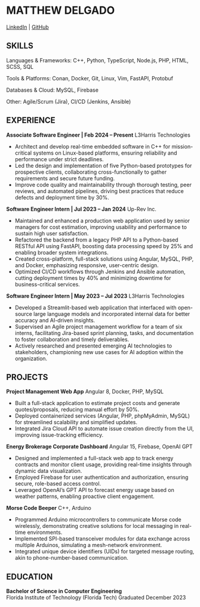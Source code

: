 # MATTHEW DELGADO
[LinkedIn](https://www.linkedin.com/in/mattdelg/) | [GitHub](https://github.com/matthewdelgado)  

## SKILLS
Languages & Frameworks: C++, Python, TypeScript, Node.js, PHP, HTML, SCSS, SQL

Tools & Platforms: Conan, Docker, Git, Linux, Vim, FastAPI, Protobuf

Databases & Cloud: MySQL, Firebase

Other: Agile/Scrum (Jira), CI/CD (Jenkins, Ansible)  

## EXPERIENCE

**Associate Software Engineer | Feb 2024 – Present**
L3Harris Technologies
- Architect and develop real-time embedded software in C++ for mission-critical systems on Linux-based platforms, ensuring reliability and performance under strict deadlines.  
- Led the design and implementation of five Python-based prototypes for prospective clients, collaborating cross-functionally to gather requirements and secure future funding.  
- Improve code quality and maintainability through thorough testing, peer reviews, and automated pipelines, driving best practices that reduce defects and deployment time by 30%.

**Software Engineer Intern | Jul 2023 – Jan 2024**
Up-Rev Inc.
- Maintained and enhanced a production web application used by senior managers for cost estimation, improving usability and performance to sustain high user satisfaction.  
- Refactored the backend from a legacy PHP API to a Python-based RESTful API using FastAPI, boosting data processing speed by 25% and enabling broader system integrations.  
- Created cross-platform, full-stack solutions using Angular, MySQL, PHP, and Docker, emphasizing responsive, user-centric design.  
- Optimized CI/CD workflows through Jenkins and Ansible automation, cutting deployment times by 40% and minimizing downtime for business-critical services.

**Software Engineer Intern | May 2023 – Jul 2023**
L3Harris Technologies
- Developed a Streamlit-based web application that interfaced with open-source large language models and incorporated internal data for better accuracy and AI-driven insights.  
- Supervised an Agile project management workflow for a team of six interns, facilitating Jira-based sprint planning, tasks, and documentation to foster collaboration and timely deliverables.  
- Actively researched and presented emerging AI technologies to stakeholders, championing new use cases for AI adoption within the organization.

## PROJECTS
**Project Management Web App**
Angular 8, Docker, PHP, MySQL
- Built a full-stack application to estimate project costs and generate quotes/proposals, reducing manual effort by 50%.  
- Deployed containerized services (Angular, PHP, phpMyAdmin, MySQL) for streamlined scalability and simplified updates.  
- Integrated Jira Cloud API to automate issue creation directly from the UI, improving issue-tracking efficiency.

**Energy Brokerage Corporate Dashboard**
Angular 15, Firebase, OpenAI GPT
- Designed and implemented a full-stack web app to track energy contracts and monitor client usage, providing real-time insights through dynamic data visualization.  
- Employed Firebase for user authentication and authorization, ensuring secure, role-based access control.  
- Leveraged OpenAI’s GPT API to forecast energy usage based on weather patterns, enabling proactive client engagement.

**Morse Code Beeper**
C++, Arduino
- Programmed Arduino microcontrollers to communicate Morse code wirelessly, demonstrating creative solutions for local messaging in real-time environments.  
- Implemented SPI-based transceiver modules for data exchange across multiple Arduinos, simulating a mesh-network environment.  
- Integrated unique device identifiers (UIDs) for targeted message routing, akin to phone-number-based communication.

## EDUCATION
**Bachelor of Science in Computer Engineering**        
Florida Institute of Technology (Florida Tech)
Graduated December 2023
